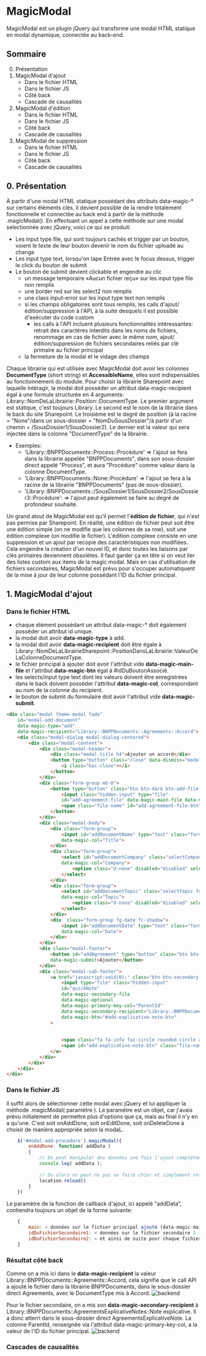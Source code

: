 # MagicModal
MagicModal est un plugin jQuery qui transforme une modal HTML statique en modal dynamique, connectée au back-end.

## Sommaire
0. Présentation
1. MagicModal d'ajout
    - Dans le fichier HTML
    - Dans le fichier JS
    - Côté back
    - Cascade de causalités
2. MagicModal d'édition
    - Dans le fichier HTML
    - Dans le fichier JS
    - Côté back
    - Cascade de causalités
3. MagicModal de suppression
    - Dans le fichier HTML
    - Dans le fichier JS
    - Côté back
    - Cascade de causalités

## 0. Présentation

À partir d'une modal HTML statique possédant des attributs data-magic-* sur certains éléments clés, il devient possible de la rendre totalement fonctionnelle et connectée au back end à partir de la méthode .magicModal(). En effectuant un appel à cette méthode sur une modal selectionnée avec jQuery, voici ce qui se produit:

- Les input type file, qui sont toujours cachés et trigger par un bouton, voient le texte de leur bouton devenir le nom du fichier uploadé au change
- Les input type text, lorsqu'on tape Entrée avec le focus dessus, trigger le click du bouton de submit
- Le bouton de submit devient clickable et engendre au clic
    - un message temporaire «Aucun fichier reçu» sur les input type file non remplis
    - une border red sur les select2 non remplis
    - une class input-error sur les input type text non remplis
    - si les champs obligatoires sont tous remplis, les calls d'ajout/édition/suppression à l'API, à la suite desquels il est possible d'exécuter du code custom
        - les calls à l'API incluent plusieurs fonctionnalités intéressantes: retrait des caractères interdits dans les noms de fichiers, renommage en cas de fichier avec le même nom, ajout/édition/suppression de fichiers secondaires reliés par clé primaire au fichier principal
    - la fermeture de la modal et le vidage des champs

Chaque librairie qui est utilisée avec MagicModal doit avoir les colonnes **DocumentType** (short string) et **AccessibleName**, elles sont indispensables au fonctionnement du module. Pour choisir la librairie Sharepoint avec laquelle intéragir, la modal doit posséder un attribut data-magic-recipient égal à une formule structurée en 4 arguments: Library::NomDeLaLibrairie::Position::DocumentType. Le premier argument est statique, c'est toujours Library. Le second est le nom de la librairie dans le back du site Sharepoint. Le troisième est le degré de position (à la racine = "None"/dans un sous-dossier = "NomDuSousDossier"/à partir d'un chemin = /SousDossier1/SousDossier2). Le dernier est la valeur qui sera injectée dans la colonne "DocumentType" de la librairie.
 - Exemples:
    - 'Library::BNPPDocuments::Process::Procédure' => l'ajout se fera dans la librairie appelée "BNPPDocuments", dans son sous-dossier direct appelé "Process", et aura "Procédure" comme valeur dans la colonne DocumentType.
    - 'Library::BNPPDocuments::None::Procédure' => l'ajout se fera à la racine de la librairie "BNPPDocuments" (pas de sous-dossier).
    - 'Library::BNPPDocuments::/SousDossier1/SousDossier2/SousDossier3::Procédure': => l'ajout peut également se faire au degré de profondeur souhaité.

Un grand atout de MagicModal est qu'il permet l'**édition de fichier**, qui n'est pas permise par Sharepoint. En réalité, une édition de fichier peut soit être une édition simple (on ne modifie que les colonnes de sa row), soit une édition complexe (on modifie le fichier). L'édition complexe consiste en une suppression et un ajout par recopie des caractéristiques non modifiées. Cela engendre la création d'un nouvel ID, et donc toutes les liaisons par clés primaires deviennent obsolètes. Il faut garder ça en tête si on veut lier des listes custom aux items de la magic modal. Mais en cas d'utilisation de fichiers secondaires, MagicModal est prévu pour s'occuper automatiquent de la mise à jour de leur colonne possédant l'ID du fichier principal.

## 1. MagicModal d'ajout 

### Dans le fichier HTML
- chaque élément possédant un attribut data-magic-* doit également posséder un attribut id unique.
- la modal doit avoir **data-magic-type** à add.
- la modal doit avoir **data-magic-recipient** doit être égale à Library::NomDeLaLibrairieSharepoint::PositionDansLaLibrairie::ValeurDeLaColonneDocumentType.
- le fichier principal à ajouter doit avoir l'attribut vide **data-magic-main-file** et l'attribut **data-magic-btn** égal à #idDuBoutonAssocié.
- les selects/input type text dont les valeurs doivent être enregistrées dans le back doivent posséder l'attribut **data-magic-col**, correspondant au nom de la colonne du recipient.
- le bouton de submit du formulaire doit avoir l'attribut vide **data-magic-submit**.

```html
<div class="modal theme-modal fade" 
    id="modal-add-document"
    data-magic-type="add"                                                                            
    data-magic-recipient="Library::BNPPDocuments::Agreements::Accord">                               <!-- @@ data-magic-type, data-magic-recipient -->
    <div class="modal-dialog modal-dialog-centered">
        <div class="modal-content">
            <div class="modal-header">
                <div class="modal-title h4">Ajouter un accord</div>
                <button type="button" class="close" data-dismiss="modal" aria-hidden="true">
                    <i class="bac-close"></i>
                </button>
            </div>
            <div class="form-group mb-0">
                <button type="button" class="btn btn-dark btn-add-file btn-block">
                    <input class="hidden-input" type="file" 
                    id="add-agreement-file" data-magic-main-file data-magic-btn="#add-agreement-file-btn"> <!-- data-magic-main-file, data-magic-btn -->
                    <span class="file-name" id="add-agreement-file-btn">Cliquez ici pour ajouter un fichier</span>
                </button>
            </div>
            <div class="modal-body">
                <div class="form-group">
                    <input id="addDocumentName" type="text" class="form-control" placeholder="Nom du fichier"
                    data-magic-col="Title">                                                                 <!-- data-magic-col => colonne Title -->
                </div>
                <div class="form-group">
                    <select id="addDocumentCompany" class="selectCompany form-control is-select2"
                    data-magic-col="Company">                                                               <!-- data-magic-col => colonne Company -->
                        <option class="d-none" disabled="disabled" selected >Société</option>
                    </select>
                </div>
                <div class="form-group">
                    <select id="addDocumentTopic" class="selectTopic form-control is-select2"
                    data-magic-col="Topic">                                                                 <!-- data-magic-col => colonne Topic -->
                        <option class="d-none" disabled="disabled" selected>Thématique</option>
                    </select>
                </div>
                <div  class="form-group fg-date fc-shadow">
                    <input id="addDocumentDate" type="text" class="form-control" 
                    data-magic-col="Date">                                                                  <!-- data-magic-col => colonne Date -->
                </div>
            </div>
            <div class="modal-footer">
                <button id="addAgreement" type="button" class="btn btn-primary" 
                data-magic-submit>Ajouter</button>                                                          <!-- data-magic-submit -->
            </div>
            <div class="modal-sub-footer">
                <a href="javascript:void(0);" class="btn btn-secondary btn-block position-relative">
                    <input type="file" class="hidden-input" 
                    id="quickNote" 
                    data-magic-secondary-file
                    data-magic-optional
                    data-magic-primary-key-col="ParentId"
                    data-magic-secondary-recipient="Library::BNPPDocuments::AgreementsExplicativeNotes::Note explicative"
                    data-magic-btn="#add-explicative-note-btn"                                             
                >                                                                                          <!-- data-magic-optional, data-magic-secondary-file,
                                                                                                                data-magic-primary-key-col,
                                                                                                                data-magic-secondary-recipient, data-magic-btn -->
                    <span class="fa fa-info fai-circle rounded-circle align-middle"></span>
                    <span id="add-explicative-note-btn" class="file-name align-middle ml-1">Ajouter une note explicative</span>
                </a>
            </div>
        </div>
    </div>
</div>
```

### Dans le fichier JS

Il suffit alors de sélectionner cette modal avec jQuery et lui appliquer la méthode .magicModal( paramètre ). Le paramètre est un objet, car j'avais prévu initialement de permettre plus d'options que ça, mais au final il n'y en a qu'une. C'est soit onAddDone, soit onEditDone, soit onDeleteDone à choisir de manière appropriée selon la modaL. 

```js
    $('#modal-add-procedure').magicModal({
        onAddDone: function( addData ) 
        {
            // On peut manipuler des données une fois l'ajout complètement terminé
            console.log( addData );
            
            // Ou alors on peut ne pas se faire chier et simplement reload
            location.reload()
        }
    })
```

Le paramètre de la fonction de callback d'ajout, ici appelé "addData", contiendra toujours un objet de la forme suivante:

```js
    {
        main: < données sur le fichier principal ajouté (data-magic-main-file) >,
        idDuFichierSecondaire1: < données sur le fichier secondaire 1 (data-magic-secondary-file) >,
        idDuFichierSecondaire2: < et ainsi de suite pour chaque fichier secondaire >
    }
```


### Résultat côté back 

Comme on a mis ici dans le **data-magic-recipient** la valeur Library::BNPPDocuments::Agreements::Accord, cela signifie que le call API a ajouté le fichier dans la librairie BNPPDocuments, dans le sous-dossier direct Agreements, avec le DocumentType mis à Accord.
![backend](https://zupimages.net/up/20/38/8w9i.png)

Pour le fichier secondaire, on a mis son **data-magic-secondary-recipient** à Library::BNPPDocuments::AgreementsExplicativeNotes::Note explicative. Il a donc atterri dans le sous-dossier direct AgreementsExplicativeNote. La colonne ParentId, renseignée via l'attribut data-magic-primary-key-col, a la valeur de l'ID du fichier principal.
![backend](https://zupimages.net/up/20/38/hp5n.png)


### Cascades de causalités
